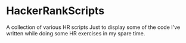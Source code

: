 # HackerRankScripts
A collection of various HR scripts
Just to display some of the code I've written while doing some HR exercises in my spare time.
